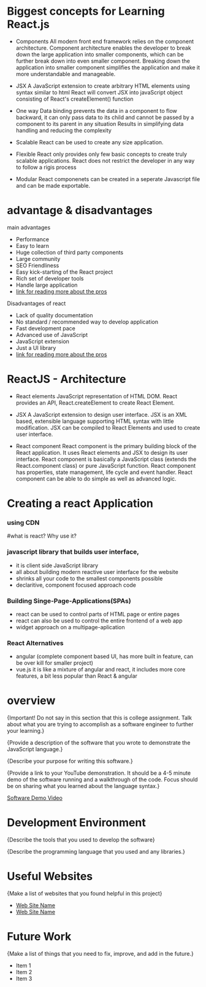 # Biggest concepts for Learning React.js
- Components
All modern front end framework relies on the component architecture. Component architecture enables the developer to break down the large application into smaller components, which can be further break down into even smaller component. Breaking down the application into smaller component simplifies the application and make it more understandable and manageable.
- JSX
A JavaScript extension to create arbitrary HTML elements using syntax similar to html
React will convert JSX into javaScript object consisting of React's createElement() function
- One way Data binding
prevents the data in a component to flow backward, it can only pass data to its child and cannot be passed by a component to its parent in any situation
Results in simplifying data handling and reducing the complexity

- Scalable
React can be used to create any size application.

- Flexible
React only provides only few basic concepts to create truly scalable applications. React does not restrict the developer in any way to follow a rigis process
- Modular
React componenets can be created in a seperate Javascript file and can be made exportable. 

# advantage & disadvantages

main advantages
- Performance
- Easy to learn
- Huge collection of third party components
- Large community
- SEO Friendliness
- Easy kick-starting of the React project
- Rich set of developer tools
- Handle large application
- [link for reading more about the pros](https://www.tutorialspoint.com/reactjs/reactjs_advantages_and_disadvantages.htm)

Disadvantages of react
- Lack of quality documentation
- No standard / recommended way to develop application
- Fast development pace
- Advanced use of JavaScript
- JavaScript extension
- Just a UI library
- [link for reading more about the pros](https://www.tutorialspoint.com/reactjs/reactjs_advantages_and_disadvantages.htm)

# ReactJS - Architecture
- React elements
JavaScript representation of HTML DOM. React provides an API, React.createElement to create React Element.

- JSX
A JavaScript extension to design user interface. JSX is an XML based, extensible language supporting HTML syntax with little modification. JSX can be compiled to React Elements and used to create user interface.
- React component
React component is the primary building block of the React application. It uses React elements and JSX to design its user interface. React component is basically a JavaScript class (extends the React.component class) or pure JavaScript function. React component has properties, state management, life cycle and event handler. React component can be able to do simple as well as advanced logic.

# Creating a react Application
### using CDN
#what is react? Why use it?
### javascript library that builds user interface,
- it is client side JavaScript library
- all about building modern reactive user interface for the website
- shrinks all your code to the smallest components possible
- declaritive, component focused approach code

### Building Singe-Page-Applications(SPAs)
- react can be used to control parts of HTML page or entire pages
- react can also be used to control the entire frontend of  a web app
- widget approach on a multipage-aplication

### React Alternatives
- angular (complete component based UI, has more built in feature, can be over kill for smaller project)
- vue.js it is like a mixture of angular and react, it includes more core features, a bit less popular than React & angular



# overview
{Important! Do not say in this section that this is college assignment. Talk about what you are trying to accomplish as a software engineer to further your learning.}

{Provide a description of the software that you wrote to demonstrate the JavaScript language.}

{Describe your purpose for writing this software.}

{Provide a link to your YouTube demonstration. It should be a 4-5 minute demo of the software running and a walkthrough of the code. Focus should be on sharing what you learned about the language syntax.}

[Software Demo Video](http://youtube.link.goes.here)

# Development Environment

{Describe the tools that you used to develop the software}

{Describe the programming language that you used and any libraries.}

# Useful Websites

{Make a list of websites that you found helpful in this project}

- [Web Site Name](http://url.link.goes.here)
- [Web Site Name](http://url.link.goes.here)

# Future Work

{Make a list of things that you need to fix, improve, and add in the future.}

- Item 1
- Item 2
- Item 3